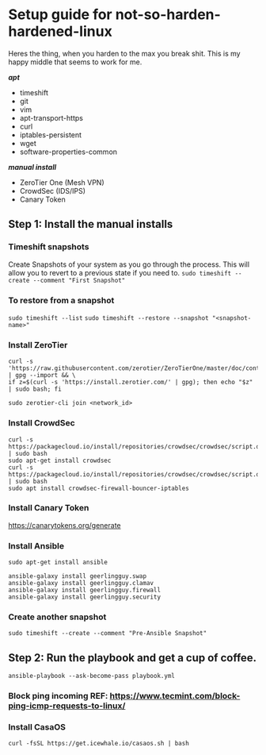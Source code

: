 # Setup guide for not-so-harden-hardened-linux
Heres the thing, when you harden to the max you break shit. This is my happy middle that seems to work for me.

***apt***
- timeshift
- git
- vim
- apt-transport-https
- curl
- iptables-persistent
- wget
- software-properties-common

***manual install***  
- ZeroTier One (Mesh VPN)
- CrowdSec (IDS/IPS)
- Canary Token

## Step 1: Install the manual installs

### Timeshift snapshots 
Create Snapshots of your system as you go through the process. This will allow you to revert to a previous state if you need to.
`sudo timeshift --create --comment "First Snapshot"`
### To restore from a snapshot
`sudo timeshift --list`
`sudo timeshift --restore --snapshot "<snapshot-name>"`

### Install ZeroTier
```
curl -s 'https://raw.githubusercontent.com/zerotier/ZeroTierOne/master/doc/contact%40zerotier.com.gpg' | gpg --import && \
if z=$(curl -s 'https://install.zerotier.com/' | gpg); then echo "$z" | sudo bash; fi
```
`sudo zerotier-cli join <network_id>`

### Install CrowdSec
```
curl -s https://packagecloud.io/install/repositories/crowdsec/crowdsec/script.deb.sh | sudo bash
sudo apt-get install crowdsec
curl -s https://packagecloud.io/install/repositories/crowdsec/crowdsec/script.deb.sh | sudo bash
sudo apt install crowdsec-firewall-bouncer-iptables
```

### Install Canary Token
https://canarytokens.org/generate

### Install Ansible
`sudo apt-get install ansible`
```
ansible-galaxy install geerlingguy.swap 
ansible-galaxy install geerlingguy.clamav
ansible-galaxy install geerlingguy.firewall
ansible-galaxy install geerlingguy.security
```
### Create another snapshot
`sudo timeshift --create --comment "Pre-Ansible Snapshot"`

## Step 2: Run the playbook and get a cup of coffee.
`ansible-playbook --ask-become-pass playbook.yml`

### Block ping incoming REF: https://www.tecmint.com/block-ping-icmp-requests-to-linux/

### Install CasaOS
`curl -fsSL https://get.icewhale.io/casaos.sh | bash`






